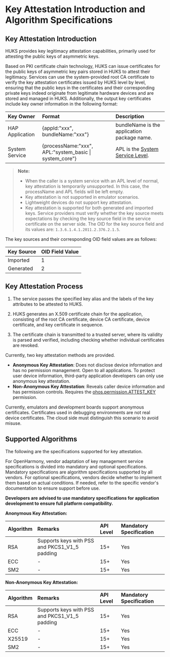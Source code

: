 # Key Attestation Introduction and Algorithm Specifications  

## Key Attestation Introduction  

HUKS provides key legitimacy attestation capabilities, primarily used for attesting the public keys of asymmetric keys.  

Based on PKI certificate chain technology, HUKS can issue certificates for the public keys of asymmetric key pairs stored in HUKS to attest their legitimacy. Services can use the system-provided root CA certificate to verify the key attestation certificates issued by HUKS level by level, ensuring that the public keys in the certificates and their corresponding private keys indeed originate from legitimate hardware devices and are stored and managed in HUKS. Additionally, the output key certificates include key owner information in the following format:  

| Key Owner | Format | Description |  
| :-------- | :-------- | :-------- |  
| HAP Application | {appId:"xxx", bundleName:"xxx"} | bundleName is the application package name. |  
| System Service | {processName:"xxx", APL:"system_basic \| system_core"} | APL is the [System Service Level](../AccessToken/cj-app-permission-mgmt-overview.md#key-concepts-in-permission-mechanism). |  

> **Note:**  
>  
> - When the caller is a system service with an APL level of normal, key attestation is temporarily unsupported. In this case, the processName and APL fields will be left empty.  
> - Key attestation is not supported in emulator scenarios.  
> - Lightweight devices do not support key attestation.  
> - Key attestation is supported for both generated and imported keys. Service providers must verify whether the key source meets expectations by checking the key source field in the service certificate on the server side. The OID for the key source field and its values are: `1.3.6.1.4.1.2011.2.376.2.1.5`.  

The key sources and their corresponding OID field values are as follows:  

| Key Source | OID Field Value |  
| :-------- | :-------- |  
| Imported | 1 |  
| Generated | 2 |  

## Key Attestation Process  

1. The service passes the specified key alias and the labels of the key attributes to be attested to HUKS.  

2. HUKS generates an X.509 certificate chain for the application, consisting of the root CA certificate, device CA certificate, device certificate, and key certificate in sequence.  

3. The certificate chain is transmitted to a trusted server, where its validity is parsed and verified, including checking whether individual certificates are revoked.  

<!--RP2-->  
Currently, two key attestation methods are provided.  

- **Anonymous Key Attestation**: Does not disclose device information and has no permission management. Open to all applications. To protect user device information, third-party application developers can only use anonymous key attestation.  
- **Non-Anonymous Key Attestation**: Reveals caller device information and has permission controls. Requires the [ohos.permission.ATTEST_KEY](../AccessToken/cj-permissions-for-system-apps.md#ohospermissionattest_key) permission.  

<!--RP2End-->  

Currently, emulators<!--Del--> and development boards<!--DelEnd--> support anonymous certificates. Certificates used in debugging environments are not real device certificates. The cloud side must distinguish this scenario to avoid misuse.  

## Supported Algorithms  

The following are the specifications supported for key attestation.  

<!--Del-->  
For OpenHarmony, vendor adaptation of key management service specifications is divided into mandatory and optional specifications. Mandatory specifications are algorithm specifications supported by all vendors. For optional specifications, vendors decide whether to implement them based on actual conditions. If needed, refer to the specific vendor's documentation to ensure support before use.  

**Developers are advised to use mandatory specifications for application development to ensure full platform compatibility.**  
<!--DelEnd-->  

<!--Del-->  
**Anonymous Key Attestation:**  
<!--DelEnd-->  

| Algorithm | Remarks | API Level | <!--DelCol4-->Mandatory Specification |  
| :-------- | :-------- | :-------- | :-------- |  
| RSA | Supports keys with PSS and PKCS1_V1_5 padding | 15+ | Yes |  
| ECC | - | 15+ | Yes |  
| SM2 | - | 15+ | Yes |  

<!--Del-->  
**Non-Anonymous Key Attestation:**  

| Algorithm | Remarks | API Level | Mandatory Specification |  
| :-------- | :-------- | :-------- | :-------- |  
| RSA | Supports keys with PSS and PKCS1_V1_5 padding | 15+ | Yes |  
| ECC | - | 15+ | Yes |  
| X25519 | - | 15+ | Yes |  
| SM2 | - | 15+ | Yes |  
<!--DelEnd-->